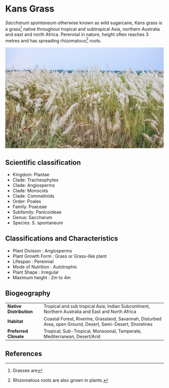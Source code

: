 # Kans Grass

*Saccharum spontaneum* otherwise known as wild sugarcane, Kans grass is a grass[^1] native throughout tropical and subtropical Asia, northern Australia and east and north Africa. Perennial in nature, height often reaches 3 metres and has spreading rhizomatous[^2] roots. 

![kans_grass_wetlands](images/kans_grass3.jpg)

## Scientific classification

* Kingdom: Plantae
* Clade: Tracheophytes
* Clade: Angiosperms
* Clade: Monocots
* Clade: Commelinids
* Order: Poales
* Family: Poaceae
* Subfamily: Panicoideae
* Genus: Saccharum
* Species: S. spontaneum

## Classifications and Characteristics

* Plant Division    :    Angiosperms
* Plant Growth Form :    Grass or Grass-like plant
* Lifespan          :    Perennial
* Mode of Nutrition :    Autotrophic
* Plant Shape       :    Irregular
* Maximum height    :    2m to 4m

## Biogeography

|               |               |
| :---          |   :---        |
|**Native Distribution**|   Tropical and sub tropical Asia, Indian Subcontinent, Northern Australia and East and North Africa|
|**Habitat**            |   Coastal Forest, Riverine, Grassland, Savannah, Disturbed Area, open Ground, Desert, Semi-Desert, Shorelines|
|**Preferred Climate**  |   Tropical, Sub-Tropical, Monsoonal, Temperate, Mediterranean, Desert/Arid|









## References

[^1]: Grasses are 
[^2]: Rhizomatous roots are also grown in plants.
